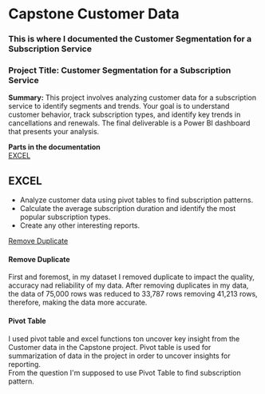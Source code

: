 # Capstone Customer Data
### This is where I documented the Customer Segmentation for a Subscription Service
### Project Title: Customer Segmentation for a Subscription Service
**Summary:** This project involves analyzing customer data for a subscription service to identify segments and trends. Your goal is to understand customer behavior, track subscription types, and identify key trends in cancellations and renewals. The final deliverable is a Power BI dashboard that presents your analysis.

**Parts in the documentation**\
[EXCEL](#excel)

## EXCEL
- Analyze customer data using pivot tables to find subscription patterns.
- Calculate the average subscription duration and identify the most popular subscription types.
- Create any other interesting reports.

[Remove Duplicate](#remove-duplicate)

#### Remove Duplicate
First and foremost, in my dataset I removed duplicate to impact the quality, accuracy nad reliability of my data. After removing duplicates in my data, the data of 75,000 rows was reduced to 33,787 rows removing 41,213 rows, therefore, making the data more accurate.

#### Pivot Table
I used pivot table and excel functions ton uncover key insight from the Customer data in the Capstone project. Pivot table is used for summarization of data in the project in order to uncover insights for reporting.\
From the question I'm supposed to use Pivot Table to find subscription pattern.
